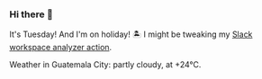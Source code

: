### Hi there :wave:

It's Tuesday! And I'm on holiday! :desert_island: I might be tweaking my [Slack workspace analyzer action](https://github.com/bewuethr/slack-analyzer).

Weather in Guatemala City: partly cloudy, at +24°C.
